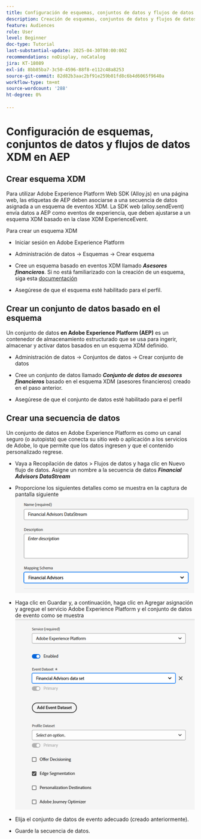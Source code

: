 ```yaml
---
title: Configuración de esquemas, conjuntos de datos y flujos de datos XDM en AEP
description: Creación de esquemas, conjuntos de datos y flujos de datos XDM
feature: Audiences
role: User
level: Beginner
doc-type: Tutorial
last-substantial-update: 2025-04-30T00:00:00Z
recommendations: noDisplay, noCatalog
jira: KT-18089
exl-id: 8bb85ba7-3c50-4596-88f8-e112c48a8253
source-git-commit: 82d82b3aac2bf91e259b01fd8c6b4d6065f9640a
workflow-type: tm+mt
source-wordcount: '288'
ht-degree: 0%

---
```


# Configuración de esquemas, conjuntos de datos y flujos de datos XDM en AEP

## Crear esquema XDM

Para utilizar Adobe Experience Platform Web SDK (Alloy.js) en una página web, las etiquetas de AEP deben asociarse a una secuencia de datos asignada a un esquema de eventos XDM. La SDK web (alloy.sendEvent) envía datos a AEP como eventos de experiencia, que deben ajustarse a un esquema XDM basado en la clase XDM ExperienceEvent.

Para crear un esquema XDM

* Iniciar sesión en Adobe Experience Platform
* Administración de datos -> Esquemas -> Crear esquema

* Cree un esquema basado en eventos XDM llamado **_Asesores financieros_**. Si no está familiarizado con la creación de un esquema, siga esta [documentación](https://experienceleague.adobe.com/en/docs/experience-platform/xdm/tutorials/create-schema-ui)


* Asegúrese de que el esquema esté habilitado para el perfil.

## Crear un conjunto de datos basado en el esquema

Un conjunto de datos **en Adobe Experience Platform (AEP)** es un contenedor de almacenamiento estructurado que se usa para ingerir, almacenar y activar datos basados en un esquema XDM definido.


* Administración de datos -> Conjuntos de datos -> Crear conjunto de datos
* Cree un conjunto de datos llamado **_Conjunto de datos de asesores financieros_** basado en el esquema XDM (asesores financieros) creado en el paso anterior.

* Asegúrese de que el conjunto de datos esté habilitado para el perfil

## Crear una secuencia de datos

Un conjunto de datos en Adobe Experience Platform es como un canal seguro (o autopista) que conecta su sitio web o aplicación a los servicios de Adobe, lo que permite que los datos ingresen y que el contenido personalizado regrese.

* Vaya a Recopilación de datos > Flujos de datos y haga clic en Nuevo flujo de datos. Asigne un nombre a la secuencia de datos **_Financial Advisors DataStream_**

* Proporcione los siguientes detalles como se muestra en la captura de pantalla siguiente
  ![secuencia de datos](assets/datastream.png)
* Haga clic en Guardar y, a continuación, haga clic en Agregar asignación y agregue el servicio Adobe Experience Platform y el conjunto de datos de evento como se muestra
  ![asignación de secuencia de datos](assets/datastream-service.png)

* Elija el conjunto de datos de evento adecuado (creado anteriormente).

* Guarde la secuencia de datos.
